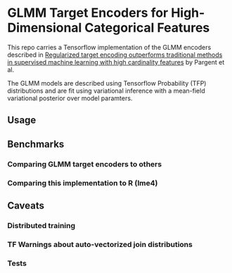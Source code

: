 # GLMM Target Encoders for High-Dimensional Categorical Features

This repo carries a Tensorflow implementation of the GLMM encoders described in
[Regularized target encoding outperforms traditional methods in supervised machine learning with high cardinality features](https://arxiv.org/pdf/2104.00629.pdf)
by Pargent et al.

The GLMM models are described using Tensorflow Probability (TFP) distributions and are fit
using variational inference with a mean-field variational posterior over model paramters.


## Usage

## Benchmarks
### Comparing GLMM target encoders to others
### Comparing this implementation to R (lme4)

## Caveats
### Distributed training
### TF Warnings about auto-vectorized join distributions
### Tests
